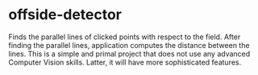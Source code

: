# offside-detector
Finds the parallel lines of clicked points with respect to the field. After finding the parallel lines, application computes the distance between the lines. This is a simple and primal project that does not use any advanced Computer Vision skills. Latter, it will have more sophisticated features.
